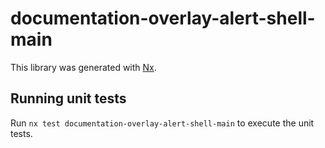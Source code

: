 # documentation-overlay-alert-shell-main

This library was generated with [Nx](https://nx.dev).

## Running unit tests

Run `nx test documentation-overlay-alert-shell-main` to execute the unit tests.

